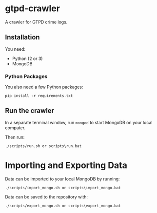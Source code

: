 # gtpd-crawler

A crawler for GTPD crime logs.

## Installation

You need:

* Python (2 or 3)
* MongoDB

### Python Packages

You also need a few Python packages:

    pip install -r requirements.txt

## Run the crawler

In a separate terminal window, run `mongod` to start MongoDB on your local computer.

Then run:

    ./scripts/run.sh or scripts\run.bat

# Importing and Exporting Data

Data can be imported to your local MongoDB by running:

    ./scripts/import_mongo.sh or scripts\import_mongo.bat

Data can be saved to the repository with:

    ./scripts/export_mongo.sh or scripts\export_mongo.bat
